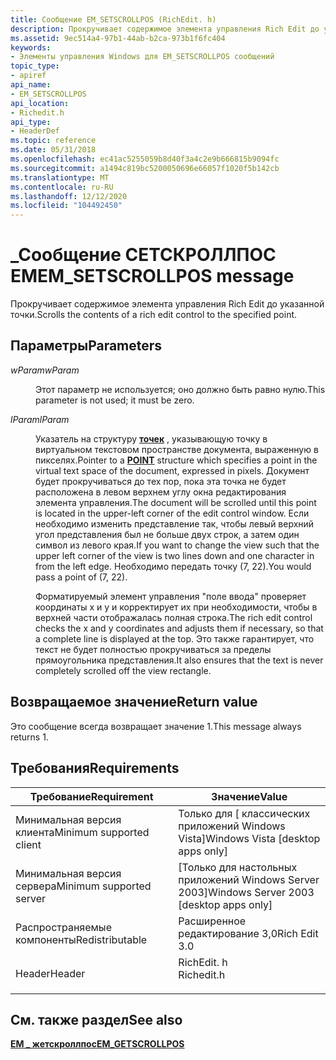 ```yaml
---
title: Сообщение EM_SETSCROLLPOS (RichEdit. h)
description: Прокручивает содержимое элемента управления Rich Edit до указанной точки.
ms.assetid: 9ec514a4-97b1-44ab-b2ca-973b1f6fc404
keywords:
- Элементы управления Windows для EM_SETSCROLLPOS сообщений
topic_type:
- apiref
api_name:
- EM_SETSCROLLPOS
api_location:
- Richedit.h
api_type:
- HeaderDef
ms.topic: reference
ms.date: 05/31/2018
ms.openlocfilehash: ec41ac5255059b8d40f3a4c2e9b666815b9094fc
ms.sourcegitcommit: a1494c819bc5200050696e66057f1020f5b142cb
ms.translationtype: MT
ms.contentlocale: ru-RU
ms.lasthandoff: 12/12/2020
ms.locfileid: "104492450"
---
```

# <a name="em_setscrollpos-message"></a><span data-ttu-id="650b2-104">\_Сообщение СЕТСКРОЛЛПОС EM</span><span class="sxs-lookup"><span data-stu-id="650b2-104">EM\_SETSCROLLPOS message</span></span>

<span data-ttu-id="650b2-105">Прокручивает содержимое элемента управления Rich Edit до указанной точки.</span><span class="sxs-lookup"><span data-stu-id="650b2-105">Scrolls the contents of a rich edit control to the specified point.</span></span>

## <a name="parameters"></a><span data-ttu-id="650b2-106">Параметры</span><span class="sxs-lookup"><span data-stu-id="650b2-106">Parameters</span></span>

<dl> <dt>

<span data-ttu-id="650b2-107">*wParam*</span><span class="sxs-lookup"><span data-stu-id="650b2-107">*wParam*</span></span> 
</dt> <dd>

<span data-ttu-id="650b2-108">Этот параметр не используется; оно должно быть равно нулю.</span><span class="sxs-lookup"><span data-stu-id="650b2-108">This parameter is not used; it must be zero.</span></span>

</dd> <dt>

<span data-ttu-id="650b2-109">*lParam*</span><span class="sxs-lookup"><span data-stu-id="650b2-109">*lParam*</span></span> 
</dt> <dd>

<span data-ttu-id="650b2-110">Указатель на структуру [**точек**](/previous-versions//dd162805(v=vs.85)) , указывающую точку в виртуальном текстовом пространстве документа, выраженную в пикселях.</span><span class="sxs-lookup"><span data-stu-id="650b2-110">Pointer to a [**POINT**](/previous-versions//dd162805(v=vs.85)) structure which specifies a point in the virtual text space of the document, expressed in pixels.</span></span> <span data-ttu-id="650b2-111">Документ будет прокручиваться до тех пор, пока эта точка не будет расположена в левом верхнем углу окна редактирования элемента управления.</span><span class="sxs-lookup"><span data-stu-id="650b2-111">The document will be scrolled until this point is located in the upper-left corner of the edit control window.</span></span> <span data-ttu-id="650b2-112">Если необходимо изменить представление так, чтобы левый верхний угол представления был не больше двух строк, а затем один символ из левого края.</span><span class="sxs-lookup"><span data-stu-id="650b2-112">If you want to change the view such that the upper left corner of the view is two lines down and one character in from the left edge.</span></span> <span data-ttu-id="650b2-113">Необходимо передать точку (7, 22).</span><span class="sxs-lookup"><span data-stu-id="650b2-113">You would pass a point of (7, 22).</span></span>

<span data-ttu-id="650b2-114">Форматируемый элемент управления "поле ввода" проверяет координаты x и y и корректирует их при необходимости, чтобы в верхней части отображалась полная строка.</span><span class="sxs-lookup"><span data-stu-id="650b2-114">The rich edit control checks the x and y coordinates and adjusts them if necessary, so that a complete line is displayed at the top.</span></span> <span data-ttu-id="650b2-115">Это также гарантирует, что текст не будет полностью прокручиваться за пределы прямоугольника представления.</span><span class="sxs-lookup"><span data-stu-id="650b2-115">It also ensures that the text is never completely scrolled off the view rectangle.</span></span>

</dd> </dl>

## <a name="return-value"></a><span data-ttu-id="650b2-116">Возвращаемое значение</span><span class="sxs-lookup"><span data-stu-id="650b2-116">Return value</span></span>

<span data-ttu-id="650b2-117">Это сообщение всегда возвращает значение 1.</span><span class="sxs-lookup"><span data-stu-id="650b2-117">This message always returns 1.</span></span>

## <a name="requirements"></a><span data-ttu-id="650b2-118">Требования</span><span class="sxs-lookup"><span data-stu-id="650b2-118">Requirements</span></span>



| <span data-ttu-id="650b2-119">Требование</span><span class="sxs-lookup"><span data-stu-id="650b2-119">Requirement</span></span> | <span data-ttu-id="650b2-120">Значение</span><span class="sxs-lookup"><span data-stu-id="650b2-120">Value</span></span> |
|-------------------------------------|---------------------------------------------------------------------------------------|
| <span data-ttu-id="650b2-121">Минимальная версия клиента</span><span class="sxs-lookup"><span data-stu-id="650b2-121">Minimum supported client</span></span><br/> | <span data-ttu-id="650b2-122">Только для \[ классических приложений Windows Vista\]</span><span class="sxs-lookup"><span data-stu-id="650b2-122">Windows Vista \[desktop apps only\]</span></span><br/>                                        |
| <span data-ttu-id="650b2-123">Минимальная версия сервера</span><span class="sxs-lookup"><span data-stu-id="650b2-123">Minimum supported server</span></span><br/> | <span data-ttu-id="650b2-124">\[Только для настольных приложений Windows Server 2003\]</span><span class="sxs-lookup"><span data-stu-id="650b2-124">Windows Server 2003 \[desktop apps only\]</span></span><br/>                                  |
| <span data-ttu-id="650b2-125">Распространяемые компоненты</span><span class="sxs-lookup"><span data-stu-id="650b2-125">Redistributable</span></span><br/>          | <span data-ttu-id="650b2-126">Расширенное редактирование 3,0</span><span class="sxs-lookup"><span data-stu-id="650b2-126">Rich Edit 3.0</span></span><br/>                                                              |
| <span data-ttu-id="650b2-127">Header</span><span class="sxs-lookup"><span data-stu-id="650b2-127">Header</span></span><br/>                   | <dl> <span data-ttu-id="650b2-128"><dt>RichEdit. h</dt></span><span class="sxs-lookup"><span data-stu-id="650b2-128"><dt>Richedit.h</dt></span></span> </dl> |



## <a name="see-also"></a><span data-ttu-id="650b2-129">См. также раздел</span><span class="sxs-lookup"><span data-stu-id="650b2-129">See also</span></span>

<dl> <dt>

[<span data-ttu-id="650b2-130">**EM \_ жетскроллпос**</span><span class="sxs-lookup"><span data-stu-id="650b2-130">**EM\_GETSCROLLPOS**</span></span>](em-getscrollpos.md)
</dt> </dl>

 

